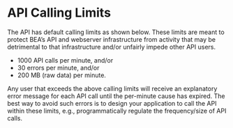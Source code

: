 # API Calling Limits

The API has default calling limits as shown below. These limits are meant to protect BEA’s API and webserver
infrastructure from activity that may be detrimental to that infrastructure and/or unfairly impede other API users.

- 1000 API calls per minute, and/or
- 30 errors per minute, and/or
- 200 MB (raw data) per minute.

Any user that exceeds the above calling limits will receive an explanatory error message for each API call until
the per-minute cause has expired. The best way to avoid such errors is to design your application to call the API
within these limits, e.g., programmatically regulate the frequency/size of API calls.
